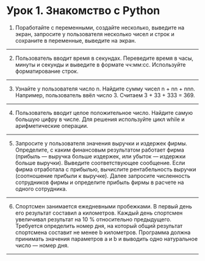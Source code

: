 # Урок 1. Знакомство с Python

1. Поработайте с переменными,
создайте несколько, выведите на экран,
запросите у пользователя несколько чисел
и строк и сохраните в переменные,
выведите на экран.
***
2. Пользователь вводит время в секундах.
Переведите время в часы, минуты и секунды
и выведите в формате чч:мм:сс.
Используйте форматирование строк.
***
3. Узнайте у пользователя число n.
Найдите сумму чисел n + nn + nnn.
Например, пользователь ввёл число 3.
Считаем 3 + 33 + 333 = 369.
***
4. Пользователь вводит целое положительное число.
Найдите самую большую цифру в числе.
Для решения используйте цикл while и арифметические операции.
***
5. Запросите у пользователя значения выручки и издержек фирмы.
Определите, с каким финансовым результатом работает фирма
(прибыль — выручка больше издержек, или убыток — издержки больше выручки).
Выведите соответствующее сообщение. Если фирма отработала с прибылью,
вычислите рентабельность выручки (соотношение прибыли к выручке).
Далее запросите численность сотрудников фирмы и
определите прибыль фирмы в расчете на одного сотрудника.
***
6. Спортсмен занимается ежедневными пробежками.
В первый день его результат составил a километров.
Каждый день спортсмен увеличивал результат на 10 % относительно предыдущего.
Требуется определить номер дня, на который общий результат спортсмена составит
не менее b километров. Программа должна принимать значения параметров a и b и
выводить одно натуральное число — номер дня.
***

